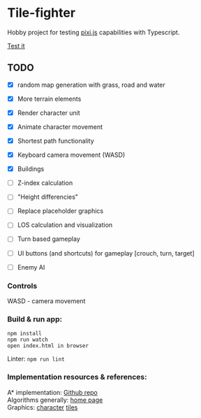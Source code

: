 # Tile-fighter

Hobby project for testing [pixi.js](http://www.pixijs.com/) capabilities with Typescript.

[Test it](http://laastine.kapsi.fi/tile-fighter/)

## TODO

- [x] random map generation with grass, road and water
- [x] More terrain elements 
- [x] Render character unit
- [x] Animate character movement
- [x] Shortest path functionality
- [x] Keyboard camera movement (WASD)
- [x] Buildings
- [ ] Z-index calculation
- [ ] "Height differencies"
- [ ] Replace placeholder graphics
- [ ] LOS calculation and visualization
- [ ] Turn based gameplay
- [ ] UI buttons (and shortcuts) for gameplay [crouch, turn, target]
- [ ] Enemy AI


### Controls
WASD - camera movement

### Build & run app:
```
npm install
npm run watch
open index.html in browser
```

Linter: `npm run lint`

### Implementation resources & references:
A* implementation: [Github repo](https://github.com/bgrins/javascript-astar)<br/>
Algorithms generally: [home page](http://theory.stanford.edu/~amitp/GameProgramming/)<br/>
Graphics: [character](http://opengameart.org/content/tmim-heroine-bleeds-game-art) [tiles](http://opengameart.org/content/isometric-road-tiles)
